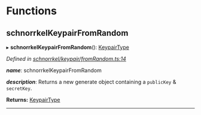 

# Functions

<a id="schnorrkelkeypairfromrandom"></a>

##  schnorrkelKeypairFromRandom

▸ **schnorrkelKeypairFromRandom**(): [KeypairType](_types_.md#keypairtype)

*Defined in [schnorrkel/keypair/fromRandom.ts:14](https://github.com/polkadot-js/common/blob/0710c73/packages/util-crypto/src/schnorrkel/keypair/fromRandom.ts#L14)*

*__name__*: schnorrkelKeypairFromRandom

*__description__*: Returns a new generate object containing a `publicKey` & `secretKey`.

**Returns:** [KeypairType](_types_.md#keypairtype)

___

